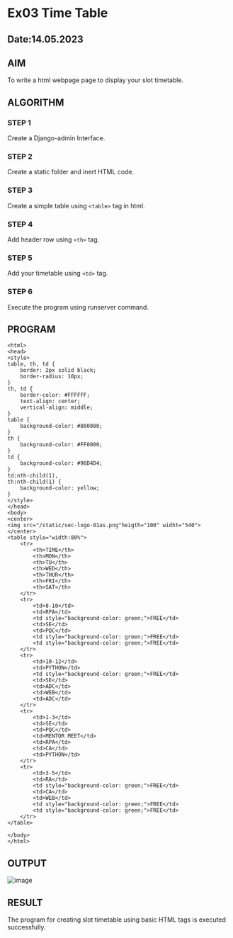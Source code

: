 # Ex03 Time Table
## Date:14.05.2023

## AIM
To write a html webpage page to display your slot timetable.

## ALGORITHM
### STEP 1
Create a Django-admin Interface.

### STEP 2
Create a static folder and inert HTML code.

### STEP 3
Create a simple table using ```<table>``` tag in html.

### STEP 4
Add header row using ```<th>``` tag.

### STEP 5
Add your timetable using ```<td>``` tag.

### STEP 6
Execute the program using runserver command.

## PROGRAM
```
<html>
<head>
<style>
table, th, td {
    border: 2px solid black;
    border-radius: 10px;
}
th, td {
    border-color: #FFFFFF;
    text-align: center;
    vertical-align: middle;
}
table {
    background-color: #800080;
}
th {
    background-color: #FF0000;
}
td {
    background-color: #96D4D4;
}
td:nth-child(1),
th:nth-child(1) {
    background-color: yellow;
}
</style>
</head>
<body>
<center>
<img src="/static/sec-logo-01as.png"heigth="100" widht="540">
</center>
<table style="width:80%">
    <tr>
        <th>TIME</th>
        <th>MON</th>
        <th>TU</th>
        <th>WED</th>
        <th>THUR</th>
        <th>FRI</th>
        <th>SAT</th>
    </tr>
    <tr>
        <td>8-10</td>
        <td>RPA</td>
        <td style="background-color: green;">FREE</td>
        <td>SE</td>
        <td>PQC</td>
        <td style="background-color: green;">FREE</td>
        <td style="background-color: green;">FREE</td>
    </tr>
    <tr>
        <td>10-12</td>
        <td>PYTHON</td>
        <td style="background-color: green;">FREE</td>
        <td>SE</td>
        <td>ADC</td>
        <td>WEB</td>
        <td>ADC</td>
    </tr>
    <tr>
        <td>1-3</td>
        <td>SE</td>
        <td>PQC</td>
        <td>MENTOR MEET</td>
        <td>RPA</td>
        <td>CA</td>
        <td>PYTHON</td>
    </tr>
    <tr>
        <td>3-5</td>
        <td>RA</td>
        <td style="background-color: green;">FREE</td>
        <td>CA</td>
        <td>WEB</td>
        <td style="background-color: green;">FREE</td>
        <td style="background-color: green;">FREE</td>
    </tr>
</table>

</body>
</html>

```

## OUTPUT
![image](https://github.com/user-attachments/assets/4da0293c-86c0-498e-8f6a-70bfb9e2e754)


## RESULT
The program for creating slot timetable using basic HTML tags is executed successfully.
